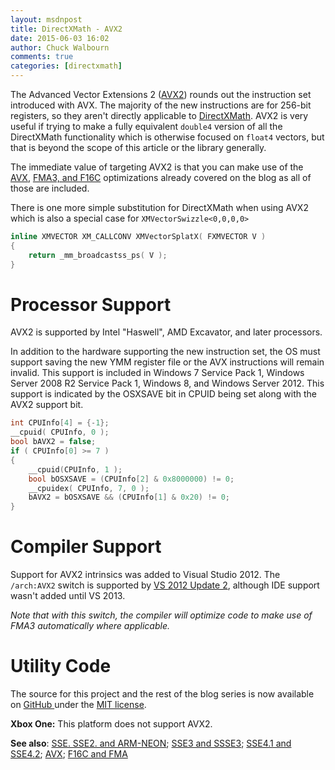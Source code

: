 ```yaml
---
layout: msdnpost
title: DirectXMath - AVX2
date: 2015-06-03 16:02
author: Chuck Walbourn
comments: true
categories: [directxmath]
---
```

The Advanced Vector Extensions 2 (<a href="http://en.wikipedia.org/wiki/Advanced_Vector_Extensions">AVX2</a>) rounds out the instruction set introduced with AVX. The majority of the new instructions are for 256-bit registers, so they aren't directly applicable to <a href="https://walbourn.github.io/introducing-directxmath/">DirectXMath</a>. AVX2 is very useful if trying to make a fully equivalent <code>double4</code> version of all the DirectXMath functionality which is otherwise focused on <code>float4</code> vectors, but that is beyond the scope of this article or the library generally.
<!--more-->

The immediate value of targeting AVX2 is that you can make use of the <a href="https://walbourn.github.io/directxmath-avx/">AVX</a>, <a href="https://walbourn.github.io/directxmath-f16c-and-fma/">FMA3, and F16C</a> optimizations already covered on the blog as all of those are included.

There is one more simple substitution for DirectXMath when using AVX2 which is also a special case for <code>XMVectorSwizzle<0,0,0,0></code>

```cpp
inline XMVECTOR XM_CALLCONV XMVectorSplatX( FXMVECTOR V )
{
    return _mm_broadcastss_ps( V );
}
```

<h1>Processor Support</h1>

AVX2 is supported by Intel "Haswell", AMD Excavator, and later processors.

In addition to the hardware supporting the new instruction set, the OS must support saving the new YMM register file or the AVX instructions will remain invalid. This support is included in Windows 7 Service Pack 1, Windows Server 2008 R2 Service Pack 1, Windows 8, and Windows Server 2012. This support is indicated by the OSXSAVE bit in CPUID being set along with the AVX2 support bit.

```cpp
int CPUInfo[4] = {-1};
__cpuid( CPUInfo, 0 );
bool bAVX2 = false;
if ( CPUInfo[0] >= 7 )
{
    __cpuid(CPUInfo, 1 );
    bool bOSXSAVE = (CPUInfo[2] & 0x8000000) != 0;
    __cpuidex( CPUInfo, 7, 0 );
    bAVX2 = bOSXSAVE && (CPUInfo[1] & 0x20) != 0;
}
```

<h1>Compiler Support</h1>

Support for AVX2 intrinsics was added to Visual Studio 2012. The <code>/arch:AVX2</code> switch is supported by <a href="https://devblogs.microsoft.com/cppblog/avx2-support-in-visual-studio-c-compiler/">VS 2012 Update 2</a>, although IDE support wasn't added until VS 2013.

<em>Note that with this switch, the compiler will optimize code to make use of FMA3 automatically where applicable.</em>

<h1>Utility Code</h1>

The source for this project and the rest of the blog series is now available on <a href="https://github.com/Microsoft/DirectXMath">GitHub </a>under the <a href="http://opensource.org/licenses/MIT">MIT license</a>.

<strong>Xbox One:</strong> This platform does not support AVX2.

<strong>See also</strong>: <a href="https://walbourn.github.io/directxmath-sse-sse2-and-arm-neon/">SSE. SSE2. and ARM-NEON</a>; <a href="https://walbourn.github.io/directxmath-sse3-and-ssse3/">SSE3 and SSSE3</a>; <a href="https://walbourn.github.io/directxmath-sse4-1-and-sse4-2/">SSE4.1 and SSE4.2</a>; <a href="https://walbourn.github.io/directxmath-avx/">AVX</a>; <a href="https://walbourn.github.io/directxmath-f16c-and-fma/">F16C and FMA</a>
